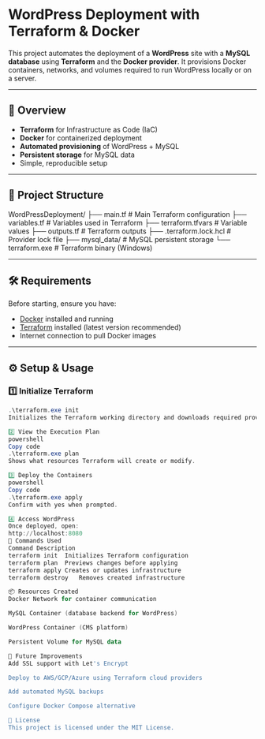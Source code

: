 # WordPress Deployment with Terraform & Docker

This project automates the deployment of a **WordPress** site with a **MySQL database** using **Terraform** and the **Docker provider**. It provisions Docker containers, networks, and volumes required to run WordPress locally or on a server.

---

## 📌 Overview

- **Terraform** for Infrastructure as Code (IaC)  
- **Docker** for containerized deployment  
- **Automated provisioning** of WordPress + MySQL  
- **Persistent storage** for MySQL data  
- Simple, reproducible setup  

---

## 📂 Project Structure

WordPressDeployment/
├── main.tf # Main Terraform configuration
├── variables.tf # Variables used in Terraform
├── terraform.tfvars # Variable values
├── outputs.tf # Terraform outputs
├── .terraform.lock.hcl # Provider lock file
├── mysql_data/ # MySQL persistent storage
└── terraform.exe # Terraform binary (Windows)

---

## 🛠 Requirements

Before starting, ensure you have:

- [Docker](https://docs.docker.com/get-docker/) installed and running  
- [Terraform](https://developer.hashicorp.com/terraform/downloads) installed (latest version recommended)  
- Internet connection to pull Docker images  

---

## ⚙️ Setup & Usage

### 1️⃣ Initialize Terraform
```powershell
.\terraform.exe init
Initializes the Terraform working directory and downloads required providers.

2️⃣ View the Execution Plan
powershell
Copy code
.\terraform.exe plan
Shows what resources Terraform will create or modify.

3️⃣ Deploy the Containers
powershell
Copy code
.\terraform.exe apply
Confirm with yes when prompted.

4️⃣ Access WordPress
Once deployed, open:
http://localhost:8080
📜 Commands Used
Command	Description
terraform init	Initializes Terraform configuration
terraform plan	Previews changes before applying
terraform apply	Creates or updates infrastructure
terraform destroy	Removes created infrastructure

📦 Resources Created
Docker Network for container communication

MySQL Container (database backend for WordPress)

WordPress Container (CMS platform)

Persistent Volume for MySQL data

🔮 Future Improvements
Add SSL support with Let's Encrypt

Deploy to AWS/GCP/Azure using Terraform cloud providers

Add automated MySQL backups

Configure Docker Compose alternative

📄 License
This project is licensed under the MIT License.